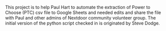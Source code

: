 This project is to help Paul Hart to automate the extraction of Power to Choose (PTC) csv file to Google Sheets and needed edits and share the file with Paul and other admins of Nextdoor community volunteer group. The initial version of the python script checked in is originated by Steve Dodge. 

